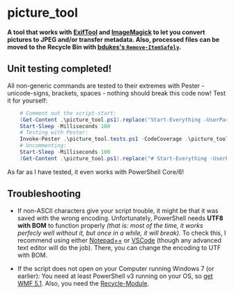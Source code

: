 # picture_tool
**A tool that works with [ExifTool](https://sno.phy.queensu.ca/~phil/exiftool/) and [ImageMagick](https://www.imagemagick.org/) to let you convert pictures to JPEG and/or transfer metadata. Also, processed files can be moved to the Recycle Bin with [bdukes's `Remove-ItemSafely`](https://github.com/bdukes/PowerShellModules/tree/master/Recycle).**

## Unit testing completed!

All non-generic commands are tested to their extremes with Pester - unicode-signs, brackets, spaces - nothing should break this code now!
Test it for yourself:

```powershell
    # Comment out the script-start:
    (Get-Content .\picture_tool.ps1).replace("Start-Everything -UserParams `$UserParams","# Start-Everything -UserParams `$UserParams") | Set-Content .\picture_tool.ps1 -Encoding UTF8
    Start-Sleep -Milliseconds 100
    # Testing with Pester:
    Invoke-Pester .\picture_tool.tests.ps1 -CodeCoverage .\picture_tool.ps1
    # Uncommenting:
    Start-Sleep -Milliseconds 100
    (Get-Content .\picture_tool.ps1).replace("# Start-Everything -UserParams `$UserParams","Start-Everything -UserParams `$UserParams") | Set-Content .\picture_tool.ps1 -Encoding UTF8
```

As far as I have tested, it even works with PowerShell Core/6!

## Troubleshooting

 - If non-ASCII characters give your script trouble, it might be that it was saved with the wrong encoding. Unfortunately, PowerShell needs **UTF8 with BOM** to function properly _(that is: most of the time, it works perfecly well without it, but once in a while, it will break)_. To check this, I recommend using either [Notepad++](https://notepad-plus-plus.org/) or [VSCode](https://code.visualstudio.com/) (though any advanced text editor will do the job). There, you can change the encoding to UTF with BOM.

 - If the script does not open on your Computer running Windows 7 (or earlier): You need at least PowerShell v3 running on your OS, so [get WMF 5.1](https://www.microsoft.com/en-us/download/details.aspx?id=54616). Also, you need the [Recycle-Module](https://github.com/bdukes/PowerShellModules).
